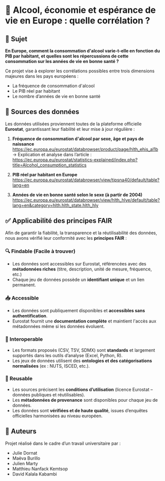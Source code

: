# 🥂 Alcool, économie et espérance de vie en Europe : quelle corrélation ?

## 🎯 Sujet

**En Europe, comment la consommation d'alcool varie-t-elle en fonction du PIB par habitant, et quelles sont les répercussions de cette consommation sur les années de vie en bonne santé ?**

Ce projet vise à explorer les corrélations possibles entre trois dimensions majeures dans les pays européens :

- La fréquence de consommation d'alcool
- Le PIB réel par habitant
- Le nombre d’années de vie en bonne santé

## 🔗 Sources des données

Les données utilisées proviennent toutes de la plateforme officielle **Eurostat**, garantissant leur fiabilité et leur mise à jour régulière :

1. **Fréquence de consommation d'alcool par sexe, âge et pays de naissance**  
   https://ec.europa.eu/eurostat/databrowser/product/page/hlth_ehis_al1b  
   → Explication et analyse dans l’article :  
   https://ec.europa.eu/eurostat/statistics-explained/index.php?title=Alcohol_consumption_statistics

2. **PIB réel par habitant en Europe**  
   https://ec.europa.eu/eurostat/databrowser/view/tipsna40/default/table?lang=en

3. **Années de vie en bonne santé selon le sexe (à partir de 2004)**  
   https://ec.europa.eu/eurostat/databrowser/view/hlth_hlye/default/table?lang=en&category=hlth.hlth_state.hlth_hly

## ✅ Applicabilité des principes FAIR

Afin de garantir la fiabilité, la transparence et la réutilisabilité des données, nous avons vérifié leur conformité avec les **principes FAIR** :

### 🔍 Findable (Facile à trouver)
- Les données sont accessibles sur Eurostat, référencées avec des **métadonnées riches** (titre, description, unité de mesure, fréquence, etc.)
- Chaque jeu de données possède un **identifiant unique** et un lien permanent.

### 📥 Accessible
- Les données sont publiquement disponibles et **accessibles sans authentification**.
- Eurostat fournit une **documentation complète** et maintient l'accès aux métadonnées même si les données évoluent.

### 🔗 Interoperable
- Les formats proposés (CSV, TSV, SDMX) sont **standards** et largement supportés dans les outils d’analyse (Excel, Python, R).
- Les jeux de données utilisent des **ontologies et des catégorisations normalisées** (ex : NUTS, ISCED, etc.).

### 🔁 Reusable
- Les sources précisent les **conditions d’utilisation** (licence Eurostat – données publiques et réutilisables).
- Les **métadonnées de provenance** sont disponibles pour chaque jeu de données.
- Les données sont **vérifiées et de haute qualité**, issues d’enquêtes officielles harmonisées au niveau européen.


## 📌 Auteurs

Projet réalisé dans le cadre d’un travail universitaire par :

- Julie Dornat
- Maëva Burillo
- Julien Marty
- Matthieu Nanfack Kemtsop
- David Kalala Kabambi
